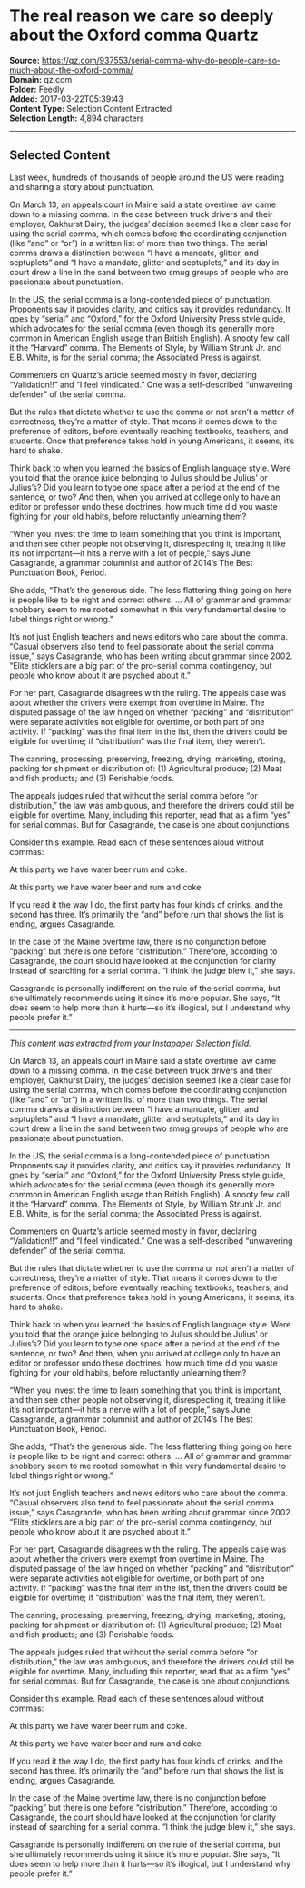 # The real reason we care so deeply about the Oxford comma Quartz

**Source:** https://qz.com/937553/serial-comma-why-do-people-care-so-much-about-the-oxford-comma/  
**Domain:** qz.com  
**Folder:** Feedly  
**Added:** 2017-03-22T05:39:43  
**Content Type:** Selection Content Extracted  
**Selection Length:** 4,894 characters  


---

## Selected Content

Last week, hundreds of thousands of people around the US were reading and sharing a story about punctuation.

On March 13, an appeals court in Maine said a state overtime law came down to a missing comma. In the case between truck drivers and their employer, Oakhurst Dairy, the judges’ decision seemed like a clear case for using the serial comma, which comes before the coordinating conjunction (like “and” or “or”) in a written list of more than two things. The serial comma draws a distinction between “I have a mandate, glitter, and septuplets” and “I have a mandate, glitter and septuplets,” and its day in court drew a line in the sand between two smug groups of people who are passionate about punctuation.

In the US, the serial comma is a long-contended piece of punctuation. Proponents say it provides clarity, and critics say it provides redundancy. It goes by “serial” and “Oxford,” for the Oxford University Press style guide, which advocates for the serial comma (even though it’s generally more common in American English usage than British English). A snooty few call it the “Harvard” comma. The Elements of Style, by William Strunk Jr. and E.B. White, is for the serial comma; the Associated Press is against.

Commenters on Quartz’s article seemed mostly in favor, declaring “Validation!!” and “I feel vindicated.” One was a self-described “unwavering defender” of the serial comma.

But the rules that dictate whether to use the comma or not aren’t a matter of correctness, they’re a matter of style. That means it comes down to the preference of editors, before eventually reaching textbooks, teachers, and students. Once that preference takes hold in young Americans, it seems, it’s hard to shake.

Think back to when you learned the basics of English language style. Were you told that the orange juice belonging to Julius should be Julius’ or Julius’s? Did you learn to type one space after a period at the end of the sentence, or two? And then, when you arrived at college only to have an editor or professor undo these doctrines, how much time did you waste fighting for your old habits, before reluctantly unlearning them?

“When you invest the time to learn something that you think is important, and then see other people not observing it, disrespecting it, treating it like it’s not important—it hits a nerve with a lot of people,” says June Casagrande, a grammar columnist and author of 2014’s The Best Punctuation Book, Period.

She adds, “That’s the generous side. The less flattering thing going on here is people like to be right and correct others. … All of grammar and grammar snobbery seem to me rooted somewhat in this very fundamental desire to label things right or wrong.”

It’s not just English teachers and news editors who care about the comma. “Casual observers also tend to feel passionate about the serial comma issue,” says Casagrande, who has been writing about grammar since 2002. “Elite sticklers are a big part of the pro-serial comma contingency, but people who know about it are psyched about it.”

For her part, Casagrande disagrees with the ruling. The appeals case was about whether the drivers were exempt from overtime in Maine. The disputed passage of the law hinged on whether “packing” and “distribution” were separate activities not eligible for overtime, or both part of one activity. If “packing” was the final item in the list, then the drivers could be eligible for overtime; if “distribution” was the final item, they weren’t.

The canning, processing, preserving,
freezing, drying, marketing, storing,
packing for shipment or distribution of:
(1) Agricultural produce;
(2) Meat and fish products; and
(3) Perishable foods.

The appeals judges ruled that without the serial comma before “or distribution,” the law was ambiguous, and therefore the drivers could still be eligible for overtime. Many, including this reporter, read that as a firm “yes” for serial commas. But for Casagrande, the case is one about conjunctions.

Consider this example. Read each of these sentences aloud without commas:

At this party we have water beer rum and coke.

At this party we have water beer and rum and coke.

If you read it the way I do, the first party has four kinds of drinks, and the second has three. It’s primarily the “and” before rum that shows the list is ending, argues Casagrande.

In the case of the Maine overtime law, there is no conjunction before “packing” but there is one before “distribution.” Therefore, according to Casagrande, the court should have looked at the conjunction for clarity instead of searching for a serial comma. “I think the judge blew it,” she says.

Casagrande is personally indifferent on the rule of the serial comma, but she ultimately recommends using it since it’s more popular. She says, “It does seem to help more than it hurts—so it’s illogical, but I understand why people prefer it.”

---

*This content was extracted from your Instapaper Selection field.*

On March 13, an appeals court in Maine said a state overtime law came down to a missing comma. In the case between truck drivers and their employer, Oakhurst Dairy, the judges’ decision seemed like a clear case for using the serial comma, which comes before the coordinating conjunction (like “and” or “or”) in a written list of more than two things. The serial comma draws a distinction between “I have a mandate, glitter, and septuplets” and “I have a mandate, glitter and septuplets,” and its day in court drew a line in the sand between two smug groups of people who are passionate about punctuation.

In the US, the serial comma is a long-contended piece of punctuation. Proponents say it provides clarity, and critics say it provides redundancy. It goes by “serial” and “Oxford,” for the Oxford University Press style guide, which advocates for the serial comma (even though it’s generally more common in American English usage than British English). A snooty few call it the “Harvard” comma. The Elements of Style, by William Strunk Jr. and E.B. White, is for the serial comma; the Associated Press is against.

Commenters on Quartz’s article seemed mostly in favor, declaring “Validation!!” and “I feel vindicated.” One was a self-described “unwavering defender” of the serial comma.

But the rules that dictate whether to use the comma or not aren’t a matter of correctness, they’re a matter of style. That means it comes down to the preference of editors, before eventually reaching textbooks, teachers, and students. Once that preference takes hold in young Americans, it seems, it’s hard to shake.

Think back to when you learned the basics of English language style. Were you told that the orange juice belonging to Julius should be Julius’ or Julius’s? Did you learn to type one space after a period at the end of the sentence, or two? And then, when you arrived at college only to have an editor or professor undo these doctrines, how much time did you waste fighting for your old habits, before reluctantly unlearning them?

“When you invest the time to learn something that you think is important, and then see other people not observing it, disrespecting it, treating it like it’s not important—it hits a nerve with a lot of people,” says June Casagrande, a grammar columnist and author of 2014’s The Best Punctuation Book, Period.

She adds, “That’s the generous side. The less flattering thing going on here is people like to be right and correct others. … All of grammar and grammar snobbery seem to me rooted somewhat in this very fundamental desire to label things right or wrong.”

It’s not just English teachers and news editors who care about the comma. “Casual observers also tend to feel passionate about the serial comma issue,” says Casagrande, who has been writing about grammar since 2002. “Elite sticklers are a big part of the pro-serial comma contingency, but people who know about it are psyched about it.”

For her part, Casagrande disagrees with the ruling. The appeals case was about whether the drivers were exempt from overtime in Maine. The disputed passage of the law hinged on whether “packing” and “distribution” were separate activities not eligible for overtime, or both part of one activity. If “packing” was the final item in the list, then the drivers could be eligible for overtime; if “distribution” was the final item, they weren’t.

The canning, processing, preserving,
freezing, drying, marketing, storing,
packing for shipment or distribution of:
(1) Agricultural produce;
(2) Meat and fish products; and
(3) Perishable foods.

The appeals judges ruled that without the serial comma before “or distribution,” the law was ambiguous, and therefore the drivers could still be eligible for overtime. Many, including this reporter, read that as a firm “yes” for serial commas. But for Casagrande, the case is one about conjunctions.

Consider this example. Read each of these sentences aloud without commas:

At this party we have water beer rum and coke.

At this party we have water beer and rum and coke.

If you read it the way I do, the first party has four kinds of drinks, and the second has three. It’s primarily the “and” before rum that shows the list is ending, argues Casagrande.

In the case of the Maine overtime law, there is no conjunction before “packing” but there is one before “distribution.” Therefore, according to Casagrande, the court should have looked at the conjunction for clarity instead of searching for a serial comma. “I think the judge blew it,” she says.

Casagrande is personally indifferent on the rule of the serial comma, but she ultimately recommends using it since it’s more popular. She says, “It does seem to help more than it hurts—so it’s illogical, but I understand why people prefer it.”
